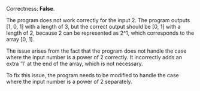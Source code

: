Correctness: **False**.

The program does not work correctly for the input 2. The program outputs [1, 0, 1] with a length of 3, but the correct output should be [0, 1] with a length of 2, because 2 can be represented as 2^1, which corresponds to the array [0, 1]. 

The issue arises from the fact that the program does not handle the case where the input number is a power of 2 correctly. It incorrectly adds an extra '1' at the end of the array, which is not necessary. 

To fix this issue, the program needs to be modified to handle the case where the input number is a power of 2 separately.
